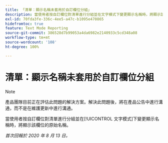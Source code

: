```yaml
---
title: 「清單：顯示名稱未套用於自訂欄位分組」
description: 當使用者按自訂欄位對清單進行分組並在文字模式下變更顯示名稱時，將顯示該欄位的原始名稱。
exl-id: 70fda3fe-336c-4ee5-a47c-b1095e470865
hidefromtoc: true
feature: Text Mode Reporting
source-git-commit: 386528d7b99053a4da6982e2140933c5cd348a08
workflow-type: tm+mt
source-wordcount: '108'
ht-degree: 100%

---
```


# 清單：顯示名稱未套用於自訂欄位分組

>[!NOTE]
>
>產品團隊目前正在評估此問題的解決方案。解決此問題後，將在產品公告中進行溝通，而不是在維護更新中進行溝通。

當使用者按自訂欄位對清單進行分組並在[!UICONTROL 文字模式]下變更顯示名稱時，將顯示該欄位的原始名稱。

_首次回報於 2020 年 8 月 13 日。_
